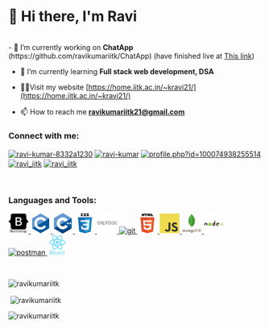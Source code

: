 <h1 >👋 Hi there, I'm Ravi </h1><br>
- 🔭 I’m currently working on <b>ChatApp</b> (https://github.com/ravikumariitk/ChatApp) (have finished live at <a href="https://chatapp12.onrender.com/">This link</a>)

- 🌱 I’m currently learning **Full stack web development, DSA**

- 👨‍💻Visit my website [https://home.iitk.ac.in/~kravi21/](https://home.iitk.ac.in/~kravi21/)

- 📫 How to reach me **ravikumariitk21@gmail.com**

<h3 align="left">Connect with me:</h3>
<p align="left">
<a href="https://linkedin.com/in/ravi-kumar-8332a1230" target="blank"><img align="center" src="https://raw.githubusercontent.com/rahuldkjain/github-profile-readme-generator/master/src/images/icons/Social/linked-in-alt.svg" alt="ravi-kumar-8332a1230" height="30" width="40" /></a>
<a href="https://stackoverflow.com/users/ravi-kumar" target="blank"><img align="center" src="https://raw.githubusercontent.com/rahuldkjain/github-profile-readme-generator/master/src/images/icons/Social/stack-overflow.svg" alt="ravi-kumar" height="30" width="40" /></a>
<a href="https://fb.com/profile.php?id=100074938255514" target="blank"><img align="center" src="https://raw.githubusercontent.com/rahuldkjain/github-profile-readme-generator/master/src/images/icons/Social/facebook.svg" alt="profile.php?id=100074938255514" height="30" width="40" /></a>
<a href="https://instagram.com/ravi_iitk" target="blank"><img align="center" src="https://raw.githubusercontent.com/rahuldkjain/github-profile-readme-generator/master/src/images/icons/Social/instagram.svg" alt="ravi_iitk" height="30" width="40" /></a>
<a href="https://www.codechef.com/users/ravi_1604" target="blank"><img align="center" src="https://cdn.jsdelivr.net/npm/simple-icons@3.1.0/icons/codechef.svg" alt="ravi_iitk" height="30" width="40" /></a>
</p>
<br>
<h3 align="left">Languages and Tools:</h3>
<p align="left"> <a href="https://getbootstrap.com" target="_blank" rel="noreferrer"> <img src="https://raw.githubusercontent.com/devicons/devicon/master/icons/bootstrap/bootstrap-plain-wordmark.svg" alt="bootstrap" width="40" height="40"/> </a> <a href="https://www.cprogramming.com/" target="_blank" rel="noreferrer"> <img src="https://raw.githubusercontent.com/devicons/devicon/master/icons/c/c-original.svg" alt="c" width="40" height="40"/> </a> <a href="https://www.w3schools.com/cpp/" target="_blank" rel="noreferrer"> <img src="https://raw.githubusercontent.com/devicons/devicon/master/icons/cplusplus/cplusplus-original.svg" alt="cplusplus" width="40" height="40"/> </a> <a href="https://www.w3schools.com/css/" target="_blank" rel="noreferrer"> <img src="https://raw.githubusercontent.com/devicons/devicon/master/icons/css3/css3-original-wordmark.svg" alt="css3" width="40" height="40"/> </a> <a href="https://expressjs.com" target="_blank" rel="noreferrer"> <img src="https://raw.githubusercontent.com/devicons/devicon/master/icons/express/express-original-wordmark.svg" alt="express" width="40" height="40"/> </a> <a href="https://git-scm.com/" target="_blank" rel="noreferrer"> <img src="https://www.vectorlogo.zone/logos/git-scm/git-scm-icon.svg" alt="git" width="40" height="40"/> </a> <a href="https://www.w3.org/html/" target="_blank" rel="noreferrer"> <img src="https://raw.githubusercontent.com/devicons/devicon/master/icons/html5/html5-original-wordmark.svg" alt="html5" width="40" height="40"/> </a> <a href="https://developer.mozilla.org/en-US/docs/Web/JavaScript" target="_blank" rel="noreferrer"> <img src="https://raw.githubusercontent.com/devicons/devicon/master/icons/javascript/javascript-original.svg" alt="javascript" width="40" height="40"/> </a> <a href="https://www.mongodb.com/" target="_blank" rel="noreferrer"> <img src="https://raw.githubusercontent.com/devicons/devicon/master/icons/mongodb/mongodb-original-wordmark.svg" alt="mongodb" width="40" height="40"/> </a> <a href="https://nodejs.org" target="_blank" rel="noreferrer"> <img src="https://raw.githubusercontent.com/devicons/devicon/master/icons/nodejs/nodejs-original-wordmark.svg" alt="nodejs" width="40" height="40"/> </a> <a href="https://postman.com" target="_blank" rel="noreferrer"> <img src="https://www.vectorlogo.zone/logos/getpostman/getpostman-icon.svg" alt="postman" width="40" height="40"/> </a> <a href="https://reactjs.org/" target="_blank" rel="noreferrer"> <img src="https://raw.githubusercontent.com/devicons/devicon/master/icons/react/react-original-wordmark.svg" alt="react" width="40" height="40"/> </a> </p>
<br>
<p><img align="left" src="https://github-readme-stats.vercel.app/api/top-langs?username=ravikumariitk&show_icons=true&locale=en&layout=compact" alt="ravikumariitk" /></p>
<br>
<p>&nbsp;<img align="center" src="https://github-readme-stats.vercel.app/api?username=ravikumariitk&show_icons=true&locale=en" alt="ravikumariitk" /></p>
<p align="left"> <img src="https://komarev.com/ghpvc/?username=ravikumariitk&label=Profile%20views&color=0e75b6&style=flat" alt="ravikumariitk" /> </p>
